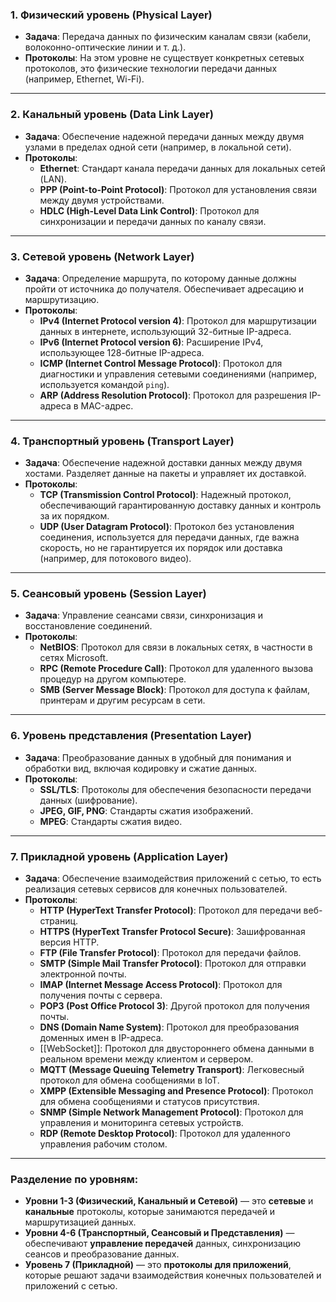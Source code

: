 ### 1. **Физический уровень (Physical Layer)**

- **Задача**: Передача данных по физическим каналам связи (кабели, волоконно-оптические линии и т. д.).
- **Протоколы**: На этом уровне не существует конкретных сетевых протоколов, это физические технологии передачи данных (например, Ethernet, Wi-Fi).

---

### 2. **Канальный уровень (Data Link Layer)**

- **Задача**: Обеспечение надежной передачи данных между двумя узлами в пределах одной сети (например, в локальной сети).
- **Протоколы**:
    - **Ethernet**: Стандарт канала передачи данных для локальных сетей (LAN).
    - **PPP (Point-to-Point Protocol)**: Протокол для установления связи между двумя устройствами.
    - **HDLC (High-Level Data Link Control)**: Протокол для синхронизации и передачи данных по каналу связи.

---

### 3. **Сетевой уровень (Network Layer)**

- **Задача**: Определение маршрута, по которому данные должны пройти от источника до получателя. Обеспечивает адресацию и маршрутизацию.
- **Протоколы**:
    - **IPv4 (Internet Protocol version 4)**: Протокол для маршрутизации данных в интернете, использующий 32-битные IP-адреса.
    - **IPv6 (Internet Protocol version 6)**: Расширение IPv4, использующее 128-битные IP-адреса.
    - **ICMP (Internet Control Message Protocol)**: Протокол для диагностики и управления сетевыми соединениями (например, используется командой `ping`).
    - **ARP (Address Resolution Protocol)**: Протокол для разрешения IP-адреса в MAC-адрес.

---

### 4. **Транспортный уровень (Transport Layer)**

- **Задача**: Обеспечение надежной доставки данных между двумя хостами. Разделяет данные на пакеты и управляет их доставкой.
- **Протоколы**:
    - **TCP (Transmission Control Protocol)**: Надежный протокол, обеспечивающий гарантированную доставку данных и контроль за их порядком.
    - **UDP (User Datagram Protocol)**: Протокол без установления соединения, используется для передачи данных, где важна скорость, но не гарантируется их порядок или доставка (например, для потокового видео).

---

### 5. **Сеансовый уровень (Session Layer)**

- **Задача**: Управление сеансами связи, синхронизация и восстановление соединений.
- **Протоколы**:
    - **NetBIOS**: Протокол для связи в локальных сетях, в частности в сетях Microsoft.
    - **RPC (Remote Procedure Call)**: Протокол для удаленного вызова процедур на другом компьютере.
    - **SMB (Server Message Block)**: Протокол для доступа к файлам, принтерам и другим ресурсам в сети.

---

### 6. **Уровень представления (Presentation Layer)**

- **Задача**: Преобразование данных в удобный для понимания и обработки вид, включая кодировку и сжатие данных.
- **Протоколы**:
    - **SSL/TLS**: Протоколы для обеспечения безопасности передачи данных (шифрование).
    - **JPEG, GIF, PNG**: Стандарты сжатия изображений.
    - **MPEG**: Стандарты сжатия видео.

---

### 7. **Прикладной уровень (Application Layer)**

- **Задача**: Обеспечение взаимодействия приложений с сетью, то есть реализация сетевых сервисов для конечных пользователей.
- **Протоколы**:
    - **HTTP (HyperText Transfer Protocol)**: Протокол для передачи веб-страниц.
    - **HTTPS (HyperText Transfer Protocol Secure)**: Зашифрованная версия HTTP.
    - **FTP (File Transfer Protocol)**: Протокол для передачи файлов.
    - **SMTP (Simple Mail Transfer Protocol)**: Протокол для отправки электронной почты.
    - **IMAP (Internet Message Access Protocol)**: Протокол для получения почты с сервера.
    - **POP3 (Post Office Protocol 3)**: Другой протокол для получения почты.
    - **DNS (Domain Name System)**: Протокол для преобразования доменных имен в IP-адреса.
    - [[WebSocket]]: Протокол для двустороннего обмена данными в реальном времени между клиентом и сервером.
    - **MQTT (Message Queuing Telemetry Transport)**: Легковесный протокол для обмена сообщениями в IoT.
    - **XMPP (Extensible Messaging and Presence Protocol)**: Протокол для обмена сообщениями и статусов присутствия.
    - **SNMP (Simple Network Management Protocol)**: Протокол для управления и мониторинга сетевых устройств.
    - **RDP (Remote Desktop Protocol)**: Протокол для удаленного управления рабочим столом.

---

### Разделение по уровням:

- **Уровни 1-3 (Физический, Канальный и Сетевой)** — это **сетевые** и **канальные** протоколы, которые занимаются передачей и маршрутизацией данных.
- **Уровни 4-6 (Транспортный, Сеансовый и Представления)** — обеспечивают **управление передачей** данных, синхронизацию сеансов и преобразование данных.
- **Уровень 7 (Прикладной)** — это **протоколы для приложений**, которые решают задачи взаимодействия конечных пользователей и приложений с сетью.
